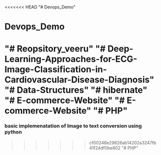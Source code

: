 <<<<<<< HEAD
"# Devops_Demo" 
# Devops_Demo
"# Reopsitory_veeru" 
"# Deep-Learning-Approaches-for-ECG-Image-Classification-in-Cardiovascular-Disease-Diagnosis" 
"# Data-Structures" 
"# hibernate" 
"# E-commerce-Website" 
"# E-commerce-Website" 
"# PHP" 
=======
### basic implemenatation of Image to text conversion using python 
>>>>>>> cf00248e29826ab14202a3247fb41f24df0be802
"# PHP" 
